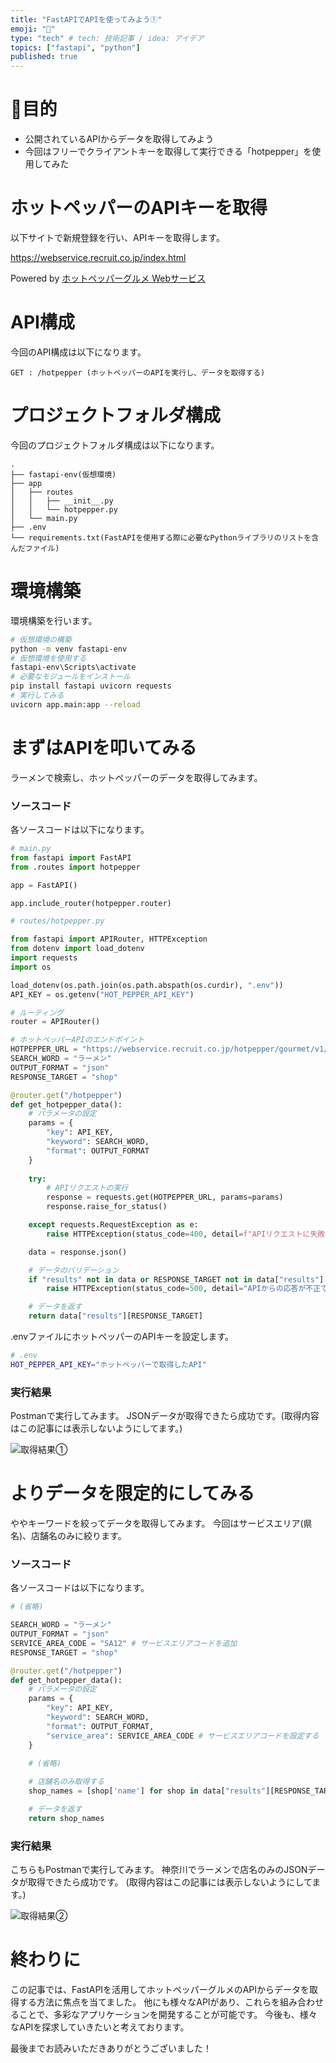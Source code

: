 ```yaml
---
title: "FastAPIでAPIを使ってみよう①"
emoji: "🚀"
type: "tech" # tech: 技術記事 / idea: アイデア
topics: ["fastapi", "python"]
published: true
---
```


# 🎯目的

- 公開されているAPIからデータを取得してみよう
- 今回はフリーでクライアントキーを取得して実行できる「hotpepper」を使用してみた

# ホットペッパーのAPIキーを取得

以下サイトで新規登録を行い、APIキーを取得します。

https://webservice.recruit.co.jp/index.html

Powered by [ホットペッパーグルメ Webサービス](http://webservice.recruit.co.jp/)

# API構成

今回のAPI構成は以下になります。

```
GET : /hotpepper (ホットペッパーのAPIを実行し、データを取得する)
```

# プロジェクトフォルダ構成

今回のプロジェクトフォルダ構成は以下になります。

```
.
├── fastapi-env(仮想環境)
├── app
│   ├── routes
│   │   ├── __init__.py
│   │   └── hotpepper.py
│   └── main.py
├── .env
└── requirements.txt(FastAPIを使用する際に必要なPythonライブラリのリストを含んだファイル)
```

# 環境構築

環境構築を行います。

```bash
# 仮想環境の構築
python -m venv fastapi-env
# 仮想環境を使用する
fastapi-env\Scripts\activate
# 必要なモジュールをインストール
pip install fastapi uvicorn requests
# 実行してみる
uvicorn app.main:app --reload
```

# まずはAPIを叩いてみる

ラーメンで検索し、ホットペッパーのデータを取得してみます。

### ソースコード

各ソースコードは以下になります。

```python
# main.py
from fastapi import FastAPI
from .routes import hotpepper

app = FastAPI()

app.include_router(hotpepper.router)
```

```python
# routes/hotpepper.py

from fastapi import APIRouter, HTTPException 
from dotenv import load_dotenv
import requests
import os

load_dotenv(os.path.join(os.path.abspath(os.curdir), ".env"))
API_KEY = os.getenv("HOT_PEPPER_API_KEY")

# ルーティング
router = APIRouter()

# ホットペッパーAPIのエンドポイント
HOTPEPPER_URL = "https://webservice.recruit.co.jp/hotpepper/gourmet/v1/"
SEARCH_WORD = "ラーメン"
OUTPUT_FORMAT = "json"
RESPONSE_TARGET = "shop"

@router.get("/hotpepper")
def get_hotpepper_data():
    # パラメータの設定
    params = {
        "key": API_KEY,
        "keyword": SEARCH_WORD,
        "format": OUTPUT_FORMAT
    }
    
    try:
        # APIリクエストの実行
        response = requests.get(HOTPEPPER_URL, params=params)
        response.raise_for_status()

    except requests.RequestException as e:
        raise HTTPException(status_code=400, detail=f"APIリクエストに失敗しました: {e}")

    data = response.json()

    # データのバリデーション
    if "results" not in data or RESPONSE_TARGET not in data["results"]:
        raise HTTPException(status_code=500, detail="APIからの応答が不正です")

    # データを返す
    return data["results"][RESPONSE_TARGET]
```

.envファイルにホットペッパーのAPIキーを設定します。

```bash
# .env
HOT_PEPPER_API_KEY="ホットペッパーで取得したAPI"
```

### 実行結果

Postmanで実行してみます。
JSONデータが取得できたら成功です。(取得内容はこの記事には表示しないようにしてます。)

![取得結果①](https://storage.googleapis.com/zenn-user-upload/e1e17529bc8e-20231119.png)

# よりデータを限定的にしてみる

ややキーワードを絞ってデータを取得してみます。
今回はサービスエリア(県名)、店舗名のみに絞ります。

### ソースコード

各ソースコードは以下になります。

```python
# (省略)

SEARCH_WORD = "ラーメン"
OUTPUT_FORMAT = "json"
SERVICE_AREA_CODE = "SA12" # サービスエリアコードを追加
RESPONSE_TARGET = "shop"

@router.get("/hotpepper")
def get_hotpepper_data():
    # パラメータの設定
    params = {
        "key": API_KEY,
        "keyword": SEARCH_WORD,
        "format": OUTPUT_FORMAT,
        "service_area": SERVICE_AREA_CODE # サービスエリアコードを設定する
    }
    
    # (省略)

    # 店舗名のみ取得する
    shop_names = [shop['name'] for shop in data["results"][RESPONSE_TARGET]]

    # データを返す
    return shop_names
```

### 実行結果

こちらもPostmanで実行してみます。
神奈川でラーメンで店名のみのJSONデータが取得できたら成功です。
(取得内容はこの記事には表示しないようにしてます。)

![取得結果②](https://storage.googleapis.com/zenn-user-upload/e1e17529bc8e-20231119.png)

# 終わりに

この記事では、FastAPIを活用してホットペッパーグルメのAPIからデータを取得する方法に焦点を当てました。
他にも様々なAPIがあり、これらを組み合わせることで、多彩なアプリケーションを開発することが可能です。
今後も、様々なAPIを探求していきたいと考えております。

最後までお読みいただきありがとうございました！